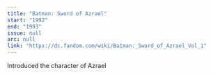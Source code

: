 ```yaml
---
title: "Batman: Sword of Azrael"
start: "1992"
end: "1993"
issue: null
arc: null
link: "https://dc.fandom.com/wiki/Batman:_Sword_of_Azrael_Vol_1"
---
```


Introduced the character of Azrael

